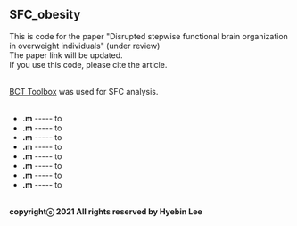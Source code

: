 ## SFC_obesity ##
This is code for the paper "Disrupted stepwise functional brain organization in overweight individuals" (under review)<br />
The paper link will be updated.<br />
If you use this code, please cite the article.<br /><br />

[BCT Toolbox](https://sites.google.com/site/bctnet/) was used for SFC analysis.<br /><br />

- **.m**  -----  to<br />
- **.m**         -----  to<br />
- **.m**              -----  to<br />
- **.m**              -----  to<br />
- **.m**            -----  to<br />
- **.m**              -----  to<br />
- **.m**          -----  to<br />
- **.m**             -----  to<br /><br />

**copyrightⓒ 2021 All rights reserved by Hyebin Lee<br /><br />**
